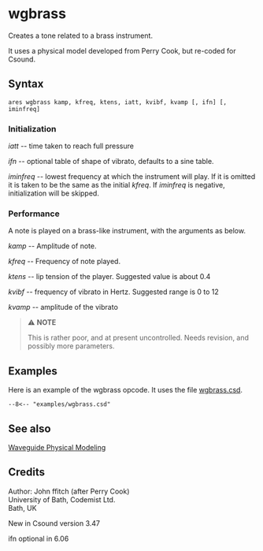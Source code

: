 <!--
id:wgbrass
category:Signal Generators:Waveguide Physical Modeling
-->
# wgbrass
Creates a tone related to a brass instrument.

It uses a physical model developed from Perry Cook, but re-coded for Csound.

## Syntax
``` csound-orc
ares wgbrass kamp, kfreq, ktens, iatt, kvibf, kvamp [, ifn] [, iminfreq]
```

### Initialization

_iatt_ -- time taken to reach full pressure

_ifn_ -- optional table of shape of vibrato, defaults to a sine table.

_iminfreq_ -- lowest frequency at which the instrument will play. If it is omitted it is taken to be the same as the initial _kfreq_. If _iminfreq_ is negative, initialization will be skipped.

### Performance

A note is played on a brass-like instrument, with the arguments as below.

_kamp_ -- Amplitude of note.

_kfreq_ -- Frequency of note played.

_ktens_ -- lip tension of the player. Suggested value is about 0.4

_kvibf_ -- frequency of vibrato in Hertz. Suggested range is 0 to 12

_kvamp_ -- amplitude of the vibrato

> :warning: **NOTE**
>
> This is rather poor, and at present uncontrolled. Needs revision, and possibly more parameters.


## Examples

Here is an example of the wgbrass opcode. It uses the file [wgbrass.csd](../../examples/wgbrass.csd).

``` csound-csd title="Example of the wgbrass opcode." linenums="1"
--8<-- "examples/wgbrass.csd"
```

## See also

[Waveguide Physical Modeling](../../siggen/wavguide)

## Credits

Author: John ffitch (after Perry Cook)<br>
University of Bath, Codemist Ltd.<br>
Bath, UK<br>

New in Csound version 3.47

ifn optional in 6.06
